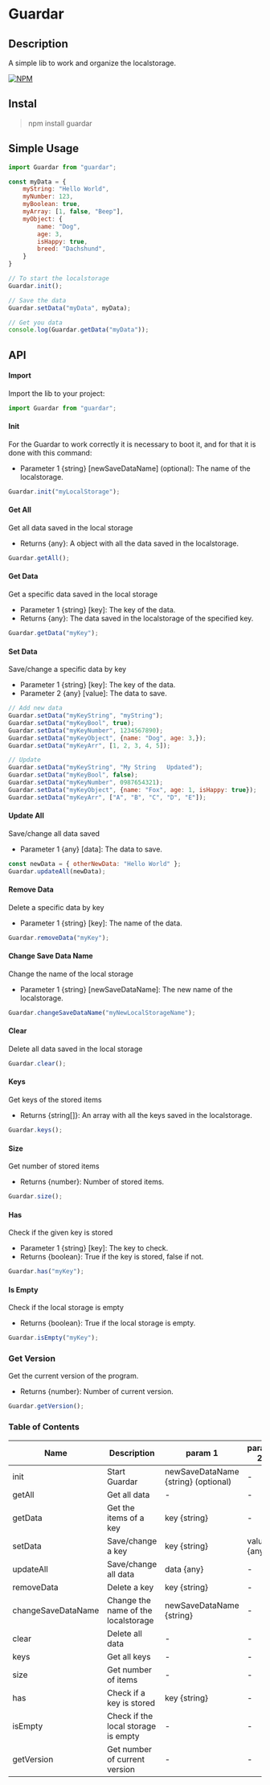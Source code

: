 # Guardar

## Description

A simple lib to work and organize the localstorage.

[![NPM](https://img.shields.io/badge/npm-CB3837?style=for-the-badge&logo=npm&logoColor=white)](https://www.npmjs.com/package/guardar)

## Instal

> npm install guardar

## Simple Usage

```javascript
import Guardar from "guardar";

const myData = {
	myString: "Hello World",
	myNumber: 123,
	myBoolean: true,
	myArray: [1, false, "Beep"],
	myObject: {
		name: "Dog",
		age: 3,
		isHappy: true,
		breed: "Dachshund",
	}
}

// To start the localstorage
Guardar.init();

// Save the data
Guardar.setData("myData", myData);

// Get you data
console.log(Guardar.getData("myData"));

```

## API
#### Import

Import the lib to your project:

```javascript
import Guardar from "guardar";
```

#### Init

For the Guardar to work correctly it is necessary to boot it, and for that it is done with this command:

- Parameter 1 {string} [newSaveDataName] (optional): The name of the localstorage.

```javascript
Guardar.init("myLocalStorage");
```

#### Get All

Get all data saved in the local storage

- Returns {any}: A object with all the data saved in the localstorage.

```javascript
Guardar.getAll();
```

#### Get Data

Get a specific data saved in the local storage

 - Parameter 1 {string} [key]: The key of the data.
 - Returns {any}: The data saved in the localstorage of the specified key.

```javascript
Guardar.getData("myKey");
```

#### Set Data

Save/change a specific data by key

 - Parameter 1 {string} [key]: The key of the data.
 - Parameter 2 {any} [value]: The data to save.

```javascript
// Add new data
Guardar.setData("myKeyString", "myString");
Guardar.setData("myKeyBool", true);
Guardar.setData("myKeyNumber", 1234567890);
Guardar.setData("myKeyObject", {name: "Dog", age: 3,});
Guardar.setData("myKeyArr", [1, 2, 3, 4, 5]);

// Update
Guardar.setData("myKeyString", "My String	Updated");
Guardar.setData("myKeyBool", false);
Guardar.setData("myKeyNumber", 0987654321);
Guardar.setData("myKeyObject", {name: "Fox", age: 1, isHappy: true});
Guardar.setData("myKeyArr", ["A", "B", "C", "D", "E"]);
```

#### Update All

Save/change all data saved

- Parameter 1 {any} [data]: The data to save.

```javascript
const newData = { otherNewData: "Hello World" };
Guardar.updateAll(newData);
```

#### Remove Data

Delete a specific data by key

- Parameter 1 {string} [key]: The name of the data.

```javascript
Guardar.removeData("myKey");
```

#### Change Save Data Name

Change the name of the local storage

- Parameter 1 {string} [newSaveDataName]: The new name of the localstorage.

```javascript
Guardar.changeSaveDataName("myNewLocalStorageName");
```

#### Clear

Delete all data saved in the local storage

```javascript
Guardar.clear();
```

#### Keys

Get keys of the stored items

- Returns {string[]}: An array with all the keys saved in the localstorage.

```javascript
Guardar.keys();
```

#### Size

Get number of stored items

- Returns {number}: Number of stored items.

```javascript
Guardar.size();
```

#### Has

Check if the given key is stored

 - Parameter 1 {string} [key]: The key to check.
 - Returns {boolean}: True if the key is stored, false if not.

```javascript
Guardar.has("myKey");
```

#### Is Empty

Check if the local storage is empty

 - Returns {boolean}: True if the local storage is empty.

```javascript
Guardar.isEmpty("myKey");
```

### Get Version

Get the current version of the program.

 - Returns {number}: Number of current version.
 

 ```javascript
Guardar.getVersion();
```

### Table of Contents

| Name               | Description                         | param 1                             | param 2     | return   |
| ------------------ | ----------------------------------- | ----------------------------------- | ----------- | -------- |
| init               | Start Guardar                       | newSaveDataName {string} (optional) | -           | -        |
| getAll             | Get all data                        | -                                   | -           | any      |
| getData            | Get the items of a key              | key {string}                        | -           | any      |
| setData            | Save/change a key                   | key {string}                        | value {any} | -        |
| updateAll          | Save/change all data                | data {any}                          | -           | -        |
| removeData         | Delete a key                        | key  {string}                       | -           | -        |
| changeSaveDataName | Change the name of the localstorage | newSaveDataName {string}            | -           |
| clear              | Delete all data                     | -                                   | -           | -        |
| keys               | Get all keys                        | -                                   | -           | string[] |
| size               | Get number of items                 | -                                   | -           | number   |
| has                | Check if a key is stored            | key {string}                        | -           | boolean  |
| isEmpty            | Check if the local storage is empty | -                                   | -           | boolean  |
| getVersion         | Get number of current version       | -                                   | -           | number   |